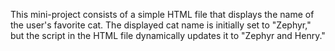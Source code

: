 This mini-project consists of a simple HTML file that displays the name of the user's favorite cat.
The displayed cat name is initially set to "Zephyr,"
but the script in the HTML file dynamically updates it to "Zephyr and Henry."
